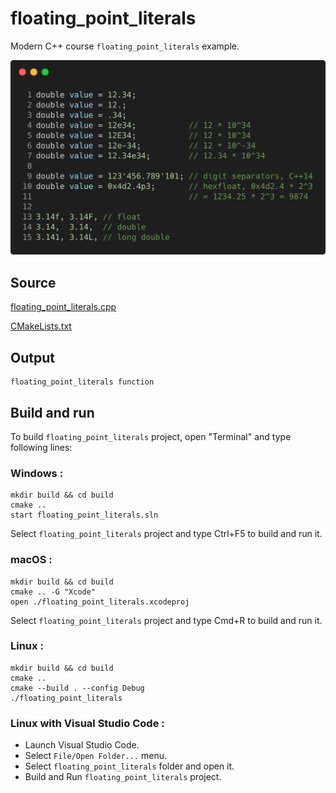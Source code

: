 # floating_point_literals

Modern C++ course `floating_point_literals` example.

![floating_point_literals](../../../docs/pictures/language_basics/floating_point_literals.png)

## Source

[floating_point_literals.cpp](floating_point_literals.cpp)

[CMakeLists.txt](CMakeLists.txt)

## Output

```
floating_point_literals function
```

## Build and run

To build `floating_point_literals` project, open "Terminal" and type following lines:

### Windows :

``` shell
mkdir build && cd build
cmake .. 
start floating_point_literals.sln
```

Select `floating_point_literals` project and type Ctrl+F5 to build and run it.

### macOS :

``` shell
mkdir build && cd build
cmake .. -G "Xcode"
open ./floating_point_literals.xcodeproj
```

Select `floating_point_literals` project and type Cmd+R to build and run it.

### Linux :

``` shell
mkdir build && cd build
cmake .. 
cmake --build . --config Debug
./floating_point_literals
```

### Linux with Visual Studio Code :

* Launch Visual Studio Code.
* Select `File/Open Folder...` menu.
* Select `floating_point_literals` folder and open it.
* Build and Run `floating_point_literals` project.
